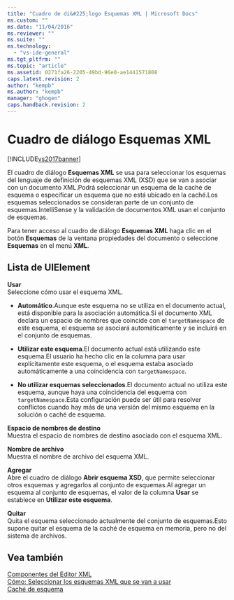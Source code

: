 ```yaml
---
title: "Cuadro de di&#225;logo Esquemas XML | Microsoft Docs"
ms.custom: ""
ms.date: "11/04/2016"
ms.reviewer: ""
ms.suite: ""
ms.technology: 
  - "vs-ide-general"
ms.tgt_pltfrm: ""
ms.topic: "article"
ms.assetid: 0271fa26-2205-49bd-96e0-ae1441571808
caps.latest.revision: 2
author: "kempb"
ms.author: "kempb"
manager: "ghogen"
caps.handback.revision: 2
---
```

# Cuadro de di&#225;logo Esquemas XML
[!INCLUDE[vs2017banner](../code-quality/includes/vs2017banner.md)]

El cuadro de diálogo **Esquemas XML** se usa para seleccionar los esquemas del lenguaje de definición de esquemas XML \(XSD\) que se van a asociar con un documento XML.Podrá seleccionar un esquema de la caché de esquema o especificar un esquema que no está ubicado en la caché.Los esquemas seleccionados se consideran parte de un conjunto de esquemas.IntelliSense y la validación de documentos XML usan el conjunto de esquemas.  
  
 Para tener acceso al cuadro de diálogo **Esquemas XML** haga clic en el botón **Esquemas** de la ventana propiedades del documento o seleccione **Esquemas** en el menú **XML**.  
  
## Lista de UIElement  
 **Usar**  
 Seleccione cómo usar el esquema XML.  
  
-   **Automático**.Aunque este esquema no se utiliza en el documento actual, está disponible para la asociación automática.Si el documento XML declara un espacio de nombres que coincide con el `targetNamespace` de este esquema, el esquema se asociará automáticamente y se incluirá en el conjunto de esquemas.  
  
-   **Utilizar este esquema**.El documento actual está utilizando este esquema.El usuario ha hecho clic en la columna para usar explícitamente este esquema, o el esquema estaba asociado automáticamente a una coincidencia con `targetNamespace`.  
  
-   **No utilizar esquemas seleccionados**.El documento actual no utiliza este esquema, aunque haya una coincidencia del esquema con `targetNamespace`.Esta configuración puede ser útil para resolver conflictos cuando hay más de una versión del mismo esquema en la solución o caché de esquema.  
  
 **Espacio de nombres de destino**  
 Muestra el espacio de nombres de destino asociado con el esquema XML.  
  
 **Nombre de archivo**  
 Muestra el nombre de archivo del esquema XML.  
  
 **Agregar**  
 Abre el cuadro de diálogo **Abrir esquema XSD**, que permite seleccionar otros esquemas y agregarlos al conjunto de esquemas.Al agregar un esquema al conjunto de esquemas, el valor de la columna **Usar** se establece en **Utilizar este esquema**.  
  
 **Quitar**  
 Quita el esquema seleccionado actualmente del conjunto de esquemas.Esto supone quitar el esquema de la caché de esquema en memoria, pero no del sistema de archivos.  
  
## Vea también  
 [Componentes del Editor XML](../xml-tools/xml-editor-components.md)   
 [Cómo: Seleccionar los esquemas XML que se van a usar](../xml-tools/how-to-select-the-xml-schemas-to-use.md)   
 [Caché de esquema](../xml-tools/schema-cache.md)